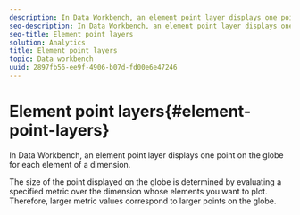 ```yaml
---
description: In Data Workbench, an element point layer displays one point on the globe for each element of a dimension.
seo-description: In Data Workbench, an element point layer displays one point on the globe for each element of a dimension.
seo-title: Element point layers
solution: Analytics
title: Element point layers
topic: Data workbench
uuid: 2897fb56-ee9f-4906-b07d-fd00e6e47246
---
```


# Element point layers{#element-point-layers}

In Data Workbench, an element point layer displays one point on the globe for each element of a dimension.

 The size of the point displayed on the globe is determined by evaluating a specified metric over the dimension whose elements you want to plot. Therefore, larger metric values correspond to larger points on the globe. 
